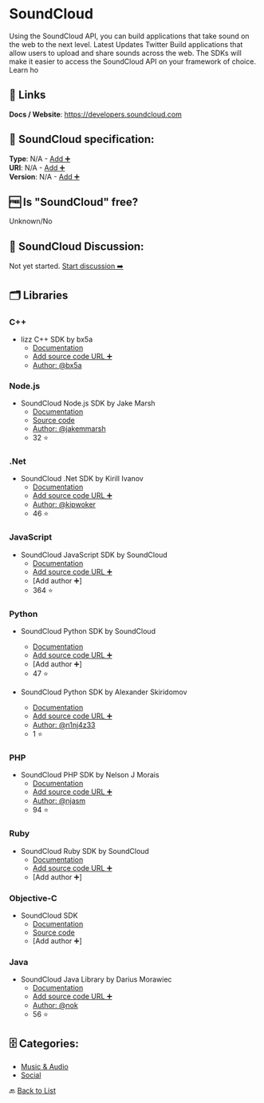 # SoundCloud
Using the SoundCloud API, you can build applications that take sound on the web to the next level. Latest Updates Twitter Build applications that allow users to upload and share sounds across the web. The SDKs will make it easier to access the SoundCloud API on your framework of choice. Learn ho

##  🔗 Links
**Docs / Website**: https://developers.soundcloud.com

## 🧬 SoundCloud specification:
**Type**: N/A - [Add ➕](https://github.com/apis-list/apis-list/edit/main/apis-list.yaml)  
**URI**: N/A - [Add ➕](https://github.com/apis-list/apis-list/edit/main/apis-list.yaml)  
**Version**: N/A - [Add ➕](https://github.com/apis-list/apis-list/edit/main/apis-list.yaml)

## 🆓 Is "SoundCloud" free?
Unknown/No  

## 💬 SoundCloud Discussion:
Not yet started. [Start discussion ➡️](https://github.com/apis-list/apis-list/discussions/new)

## 🗂️ Libraries
### C++
- lizz C++ SDK by bx5a
    - [Documentation](https://github.com/bx5a/lizz)
    - [Add source code URL ➕]()
    - [Author: @bx5a](https://github.com/bx5a)

### Node.js
- SoundCloud Node.js SDK by Jake Marsh
    - [Documentation](https://www.npmjs.com/package/node-soundcloud)
    - [Source code](https://github.com/jakemmarsh/node-soundcloud)
    - [Author: @jakemmarsh](https://github.com/jakemmarsh)
    - 32 ⭐

### .Net
- SoundCloud .Net SDK by Kirill Ivanov
    - [Documentation](https://github.com/kipwoker/SoundCloud.API.Client)
    - [Add source code URL ➕]()
    - [Author: @kipwoker](https://github.com/kipwoker)
    - 46 ⭐

### JavaScript
- SoundCloud JavaScript SDK by SoundCloud
    - [Documentation](https://github.com/soundcloud/soundcloud-javascript)
    - [Add source code URL ➕]()
    - [Add author ➕]
    - 364 ⭐

### Python
- SoundCloud Python SDK by SoundCloud
    - [Documentation](https://github.com/soundcloud/soundcloud-python)
    - [Add source code URL ➕]()
    - [Add author ➕]
    - 47 ⭐

- SoundCloud Python SDK by Alexander Skiridomov
    - [Documentation](https://github.com/n1nj4z33/soundcloud-python)
    - [Add source code URL ➕]()
    - [Author: @n1nj4z33](https://github.com/n1nj4z33)
    - 1 ⭐

### PHP
- SoundCloud PHP SDK by Nelson J Morais
    - [Documentation](https://github.com/njasm/soundcloud)
    - [Add source code URL ➕]()
    - [Author: @njasm](https://github.com/njasm)
    - 94 ⭐

### Ruby
- SoundCloud Ruby SDK by SoundCloud
    - [Documentation](https://github.com/soundcloud/soundcloud-ruby)
    - [Add source code URL ➕]()
    - [Add author ➕]

### Objective-C
- SoundCloud SDK
    - [Documentation](https://developers.soundcloud.com/)
    - [Source code](https://developers.soundcloud.com/docs/api/ios-quickstart)
    - [Add author ➕]

### Java
-  SoundCloud Java Library by Darius Morawiec
    - [Documentation](https://github.com/nok/soundcloud-java-library)
    - [Add source code URL ➕]()
    - [Author: @nok](https://github.com/nok)
    - 56 ⭐


## 🗄️ Categories:
- [Music & Audio](https://github.com/apis-list/apis-list#music--audio-)
- [Social](https://github.com/apis-list/apis-list#social-)

🔙  [Back to List](https://github.com/apis-list/apis-list)
